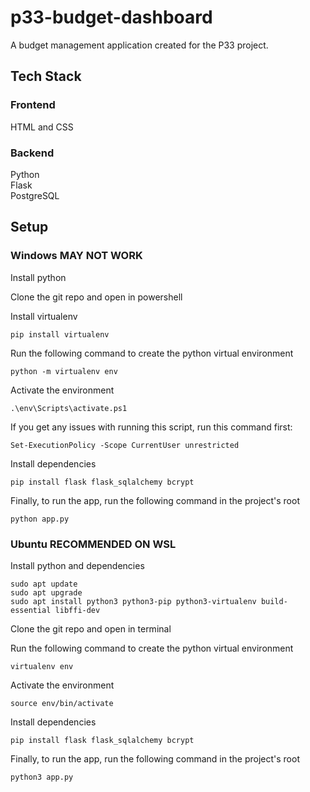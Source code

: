 # p33-budget-dashboard
A budget management application created for the P33 project.

## Tech Stack
### Frontend
HTML and CSS

### Backend
Python\
Flask\
PostgreSQL

## Setup
### Windows **MAY NOT WORK**
Install python

Clone the git repo and open in powershell

Install virtualenv
```
pip install virtualenv
```
Run the following command to create the python virtual environment
```
python -m virtualenv env
```
Activate the environment
```
.\env\Scripts\activate.ps1
```
If you get any issues with running this script, run this command first:
```
Set-ExecutionPolicy -Scope CurrentUser unrestricted
```

Install dependencies
```
pip install flask flask_sqlalchemy bcrypt
```
Finally, to run the app, run the following command in the project's root
```
python app.py
```


### Ubuntu **RECOMMENDED ON WSL**
Install python and dependencies
```
sudo apt update
sudo apt upgrade
sudo apt install python3 python3-pip python3-virtualenv build-essential libffi-dev
```
Clone the git repo and open in terminal

Run the following command to create the python virtual environment
```
virtualenv env
```
Activate the environment
```
source env/bin/activate
```
Install dependencies
```
pip install flask flask_sqlalchemy bcrypt
```
Finally, to run the app, run the following command in the project's root
```
python3 app.py
```
